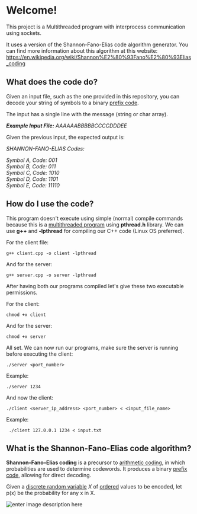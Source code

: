 ﻿# Welcome!

This project is a Multithreaded program with interprocess communication using sockets.

It uses a version of the Shannon-Fano-Elias code algorithm generator. You can find more information about this algorithm at this website: https://en.wikipedia.org/wiki/Shannon%E2%80%93Fano%E2%80%93Elias_coding

## What does the code do?

Given an input file, such as the one provided in this repository, you can decode your string of symbols to a binary [prefix code](https://en.wikipedia.org/wiki/Prefix_code "Prefix code").

The input has a single line with the message (string or char array).

**_Example Input File:_** *AAAAAABBBBBCCCCDDDEE*

Given the previous input, the expected output is:  

*SHANNON-FANO-ELIAS Codes:*

*Symbol A, Code: 001*\
*Symbol B, Code: 011*\
*Symbol C, Code: 1010*\
*Symbol D, Code: 1101*\
*Symbol E, Code: 11110*

## How do I use the code?
This program doesn't execute using simple (normal) compile commands because this is a [multithreaded program](https://www.techtarget.com/whatis/definition/multithreading#:~:text=Multithreading%20is%20the%20ability%20of,requests%20from%20the%20same%20user.) using **pthread.h** library. We can use **g++** and **-lpthread** for compiling our C++ code (Linux OS preferred).

For the client file:

    g++ client.cpp -o client -lpthread

And for the server:

    g++ server.cpp -o server -lpthread

After having both our programs compiled let's give these two executable permissions.

For the client:

    chmod +x client

And for the server:

    chmod +x server

All set. We can now run our programs, make sure the server is running before executing the client:

    ./server <port_number>

Example:

    ./server 1234

And now the client:

    ./client <server_ip_address> <port_number> < <input_file_name>

Example:

     ./client 127.0.0.1 1234 < input.txt

## What is the Shannon-Fano-Elias code algorithm?

**Shannon–Fano–Elias coding** is a precursor to [arithmetic coding](https://en.wikipedia.org/wiki/Arithmetic_coding "Arithmetic coding"), in which probabilities are used to determine codewords. It produces a binary [prefix code](https://en.wikipedia.org/wiki/Prefix_code "Prefix code"), allowing for direct decoding. 

Given a [discrete random variable](https://en.wikipedia.org/wiki/Discrete_random_variable#Discrete_probability_distribution "Discrete random variable")  _X_ of [ordered](https://en.wikipedia.org/wiki/Total_order "Total order") values to be encoded, let p(x) be the probability for any x in X.

![enter image description here](https://i.ibb.co/zFqNj1R/Shanon.jpg) 


